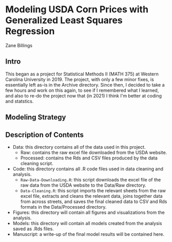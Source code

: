 # Modeling USDA Corn Prices with Generalized Least Squares Regression
Zane Billings

## Intro
This began as a project for Statistical Methods II (MATH 375) at Western Carolina University in 2019. The project, with only a few minor fixes, is essentially left as-is in the Archive directory. Since then, I decided to take a few hours and work on this again, to see if I remembered what I learned, and also to re-do the project now that (in 2021) I think I'm better at coding and statstics.

## Modeling Strategy

## Description of Contents
- Data: this directory contains all of the data used in this project.
  - Raw: contains the raw excel file downloaded from the USDA website.
  - Processed: contains the Rds and CSV files produced by the data cleaning script.
- Code: this directory contains all .R code files used in data cleaning and analysis.
  - `Raw-Data-Downloading.R`: this script downloads the excel file of the raw data from the USDA website to the Data/Raw directory.
  - `Data-Cleaning.R`: this script imports the relevant sheets from the raw excel file, extracts and cleans the relevant data, joins together data from across streets, and saves the final cleaned data to CSV and Rds formats in the Data/Processed directory.
- Figures: this directory will contain all figures and visualizations from the analysis.
- Models: this directory will contain all models created from the analysis saved as .Rds files.
- Manuscript: a write-up of the final model results will be contained here.

